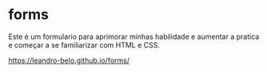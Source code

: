 # forms
Este é um formulario para aprimorar minhas habilidade e aumentar a pratica e começar a se familiarizar com HTML e CSS. 

https://leandro-belo.github.io/forms/

